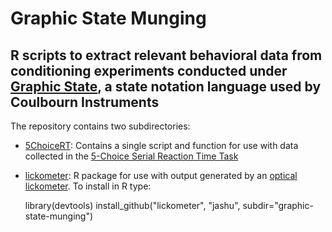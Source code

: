 Graphic State Munging
======================
R scripts to extract relevant behavioral data from conditioning experiments conducted under [Graphic State](http://www.coulbourn.com/category_s/363.htm), a state notation language used by Coulbourn Instruments  
--------------------------------------------

The repository contains two subdirectories:

- [5ChoiceRT](https://github.com/jashu/graphic-state-munging/tree/master/5ChoiceRT): Contains a single script and function for use with data collected in the  [5-Choice Serial Reaction Time Task](http://www.coulbourn.com/product_p/h21-06m-fslash-r.htm)

- [lickometer](https://github.com/jashu/graphic-state-munging/tree/master/lickometer): R package for use with output generated by an [optical lickometer](http://www.coulbourn.com/product_p/h24-01r.htm). To install in R type:

  library(devtools)
  install_github("lickometer", "jashu", subdir="graphic-state-munging") 